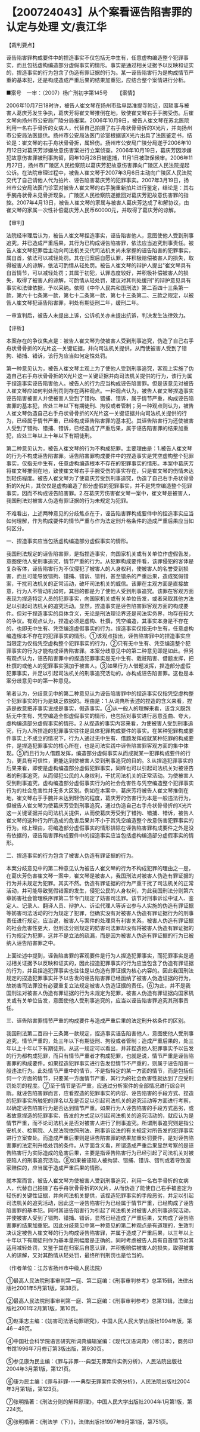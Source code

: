 # 【200724043】从个案看诬告陷害罪的认定与处理 文/袁江华

【裁判要点】

诬告陷害罪构成要件中的捏造事实不仅包括无中生有，任意虚构编造整个犯罪事实，而且包括虚构编造部分虚假事实的情形。事实是通过相关证据予以反映和证实的，捏造事实的行为包含了伪造有罪证据的行为。某一诬告陷害行为是构成情节严重的基本犯，还是构成造成严重后果的结果加重犯，应结合整个案情进行分析。

■案号　一审：（2007）杨广刑初字第145号 　　【案情】

2006年10月7日18时许，被告人崔文琴在扬州市盐阜路准提寺附近，因琐事与被害人葛庆芳发生争执，葛庆芳将崔文琴推倒在地，致使崔文琴右手手腕受伤。后崔文琴向扬州市公安局广陵分局报案。2006年10月9日，被告人崔文琴在苏北医院利用一名右手骨折的女病人，代替自己拍摄了右手舟状骨骨折的X光片，并向扬州市公安局法医提供。扬州市公安局法医门诊室根据该X光片出具了法医鉴定书，结论是：崔文琴的右手舟状骨骨折，属轻伤。扬州市公安局广陵分局遂于2006年10月12日对葛庆芳涉嫌故意伤害案进行立案侦查。2006年10月19日，葛庆芳因涉嫌犯故意伤害罪被刑事拘留，同年10月28日被逮捕，11月1日被取保候审。2006年11月27日，扬州市广陵区人民检察院以葛庆芳犯故意伤害罪向广陵区人民法院提起公诉。在法院审理过程中，被告人崔文琴于2007年3月6日主动向广陵区人民法院交代了自己请他人代为拍片、诬告陷害葛庆芳的犯罪事实。2007年3月19日，扬州市公安局法医门诊室对被告人崔文琴的右手腕重新拍片进行鉴定，结论是：其右手腕舟状骨未见骨折现象。广陵区人民检察院遂撤回对葛庆芳犯故意伤害罪的指控。2007年4月13日，被告人崔文琴的家属与被害人葛庆芳达成了和解协议，由崔文琴的家属一次性补偿葛庆芳人民币60000元，并取得了葛庆芳的谅解。

【审判】

法院经审理后认为，被告人崔文琴捏造事实，诬告陷害他人，意图使他人受到刑事追究，并已造成严重后果，其行为已构成诬告陷害罪，依法应当追究刑事责任。被告人崔文琴犯罪后主动向司法机关交代司法机关尚未掌握的诬告陷害的犯罪事实，属自首，依法可以减轻处罚。其在归案后自愿认罪，并积极赔偿被害人的损失，取得被害人的谅解，依法可酌情从轻处罚。被告人崔文琴的辩护人提出"崔文琴具有自首情节，可以减轻处罚；其属于初犯，认罪态度较好，并积极补偿被害人的损失，取得了被害人的谅解，可酌情从轻处罚，建议对其判处缓刑"的辩护意见具有事实和法律依据，予以采纳。依照《中华人民共和国刑法》第二百四十三条第一款，第六十七条第一款，第七十二条第一款，第七十三条第二、三款之规定，以被告人崔文琴犯诬告陷害罪，判处有期徒刑二年，缓刑二年。

一审宣判后，被告人未提出上诉，公诉机关亦未提出抗诉，判决发生法律效力。

【评析】

本案存在的争议焦点是：被告人崔文琴为使被害人受到刑事追究，伪造了自己右手舟状骨骨折的X光片这一关键证据，并向司法机关提供，从而使被害人受到了错拘、错捕、错诉，该行为应当如何定性处罚。

第一种意见认为，被告人崔文琴主观上为了使他人受到刑事追究，客观上实施了伪造自己右手舟状骨骨折的X光片这一关键证据并向司法机关提供的行为，该行为属于捏造事实诬告陷害他人。被告人的行为应当构成诬告陷害罪。但是该意见对被告人崔文琴应如何判处刑罚则存在两种观点。一种观点认为，被告人崔文琴捏造事实诬告陷害被害人并使被害人受到了错拘、错捕、错诉，属于情节严重，构成诬告陷害罪的基本犯，应处三年以下有期徒刑、拘役或者管制；另一种观点则认为，被告人崔文琴伪造自己右手舟状骨骨折的X光片这一关键证据并向司法机关提供的行为，已经属于情节严重，已经构成诬告陷害罪的基本犯。其诬告陷害行为还使被害人受到了错拘、错捕、错诉，已经造成了严重后果，属于诬告陷害罪的结果加重犯，应处三年以上十年以下有期徒刑。

第二种意见认为，被告人崔文琴的行为不构成犯罪。主要理由是：1.被告人崔文琴的行为不构成诬告陷害罪。诬告陷害罪构成要件中的捏造事实是凭空虚构整个犯罪事实，仅指无中生有，任意虚构编造根本不存在的犯罪事实的情形。本案中葛庆芳将崔文琴推倒在地，致使崔文琴右手手腕受伤的事实存在，只是崔文琴的伤情未达到轻伤程度。被告人崔文琴为了使葛庆芳受到刑事追究，伪造了自己右手舟状骨骨折的X光片，其仅仅是虚构编造了部分虚假的犯罪事实，并不是凭空编造整个犯罪事实，因而不构成诬告陷害罪。2.在葛庆芳伤害崔文琴一案中，崔文琴是被害人，我国刑法对被害人伪造有罪证据的行为未规定为犯罪。

不难看出，上述两种意见的分歧焦点在于，诬告陷害罪构成要件中的捏造事实应当如何理解，作为构成要件的情节严重与作为法定刑升格条件的造成严重后果应当如何区分。

一、捏造事实应当包括虚构编造部分虚假事实的情形。

我国刑法规定的诬告陷害罪，是指捏造事实，向国家机关或有关单位作虚假告发，意图使他人受刑事追究，情节严重的行为。从犯罪构成要件看，该罪侵犯的客体是复杂客体，诬告陷害行为不仅侵犯了被害人的人身权利，使被害人的名誉受到损害，而且可能导致错拘、错捕、错诉、错判，甚至错杀的严重后果，造成冤假错案，干扰司法机关的正常活动，破坏司法机关的威信。该罪在主观方面是直接故意，行为人不管动机如何，其目的都是为了使他人受到刑事追究。该罪在客观方面表现为捏造特定人员的犯罪事实，向国家机关或有关单位告发，或者采取其他方法足以引起司法机关的追究活动。显然，捏造事实是诬告陷害罪客观方面的构成要件。但对于捏造事实的具体含义，无论是刑法理论界还是司法实务界，均存在较大的争议。有观点认为，捏造必须是虚构、杜撰，凭空编造，其事实本身是不存在的，也即无中生有、凭空编造虚假事实的行为。捏造事实仅指无中生有，任意虚构编造根本不存在的犯罪事实的情形。①该观点指出，诬告陷害罪中的捏造事实应当限定为仅指凭空虚构整个犯罪事实的行为，②只有无中生有、凭空编造整个犯罪事实的行为才能构成诬告陷害罪。本案分歧意见中的第二种意见即是如此。但另有观点认为，诬告陷害罪中的捏造犯罪事实是无中生有、栽赃陷害、借题发挥，把杜撰的或他人的犯罪事实强加于被害人。③如果行为人借题发挥，捏造部分虚假犯罪事实，并足以引起司法机关的刑事追究活动的，亦构成诬告陷害罪。这也是本案分歧意见中的第一种意见。

笔者认为，分歧意见中的第二种意见认为诬告陷害罪中的捏造事实仅指凭空虚构整个犯罪事实的行为是缺乏依据的。理由是：1.从词典所表述的捏造的含义来看，捏造是故意把非事实说成是事实，假造事实。④从一般人的理解来看，该含义既包括无中生有、凭空编造全部虚假事实的情形，也包括对事实进行恶意歪曲、夸大，虚构编造部分虚假事实的情形。2.从捏造的事实内容来看，为使被害人受到刑事追究，行为人所捏造的犯罪事实往往是具体犯罪构成要件的事实。在某种犯罪构成要件事实上不成立的情况下，行为人通过无中生有、借题发挥成就某种犯罪的构成要件，是捏造犯罪事实的核心所在，也是司法实践中诬告陷害罪客观方面的集中体现。⑤而且行为人借题发挥，编造部分虚假事实从而成就某一犯罪构成要件的行为，更具有可信性，更能达到使被害人受到刑事追究的目的。3.从捏造犯罪事实的后果来看，即使是虚构编造部分虚假犯罪事实，同样也可以引起司法机关对被诬告者的刑事追究，从而侵犯公民的人身权利，干扰司法机关的正常活动。为使被害人受到刑事追究，虚构编造部分虚假事实行为的社会危害性与凭空编造整个犯罪事实行为的社会危害性并无多大区别。例如在本案中，葛庆芳将被告人崔文琴推倒在地，崔文琴右手手腕并未达到轻伤的程度，葛庆芳的伤害行为本是一般违法行为，但被告人崔文琴为使葛庆芳受到刑事追究，通过伪造自己右手舟状骨骨折的X光片这一关键证据并向司法机关提供，从而使葛庆芳受到了错拘、错捕、错诉，被告人崔文琴的这种行为所造成的危害后果并不小于其凭空编造整个故意伤害犯罪事实的行为。综上理由，将编造部分虚假事实的情形排除在诬告陷害罪构成要件之外是没有依据的，诬告陷害罪构成要件中的捏造事实应当包括虚构编造部分虚假事实的情形。

二、捏造事实的行为包含了被害人伪造有罪证据的行为。

本案分歧意见中的第二种意见认为被告人崔文琴的行为不构成犯罪的理由之一是，在葛庆芳伤害崔文琴一案中，崔文琴是被害人，我国刑法对被害人伪造有罪证据的行为并未规定为犯罪。其实不然。伪造有罪证据的行为严重干扰了司法机关的正常活动，并可能导致冤假错案的发生，侵犯公民的人身权利，为此我国刑法分则第六章妨害社会管理秩序罪第二节专门规定了妨害司法罪。该节对刑事诉讼中证人、鉴定人、记录人、翻译人员、辩护人、诉讼代理人等诉讼参与人实施的伪造有罪证据等妨害司法活动的行为规定了犯罪，但确实没有对被害人伪造有罪证据行为的刑事责任进行规定。应当说，被害人与案件的处理具有利害关系，被害人伪造有罪证据的社会危害性更大，但刑法分则规定的妨害司法罪却没有将被害人伪造有罪证据的行为规定为犯罪，这并不是立法的疏漏，而是因为被害人伪造有罪证据的行为已被纳入诬告陷害罪之中。

上面论述中提到，诬告陷害罪的客观要件是行为人捏造犯罪事实，而犯罪事实是通过相关证据予以反映和证实的，因此捏造犯罪事实的行为应当包含了伪造有罪证据的行为，并且捏造犯罪事实也往往是以伪造有罪证据为核心内容的。因此我国刑法规定的捏造犯罪事实并予以告发的诬告陷害罪已经函纳了被害人伪造证据的行为，故妨害司法罪没有必要重复立法规定被害人伪造证据的责任。⑥为此，并不是我国刑法对被害人伪造有罪证据的行为未规定为犯罪，被害人伪造有罪证据向国家机关或有关单位告发，意图使他人受刑事追究的，应当以诬告陷害罪追究其刑事责任。

三、诬告陷害罪情节严重的构成要件与造成严重后果的法定刑升格条件的区别。

我国刑法第二百四十三条第一款规定，捏造事实诬告陷害他人，意图使他人受刑事追究，情节严重的，处三年以下有期徒刑、拘役或者管制；造成严重后果的，处三年以上十年以下有期徒刑。从这一规定可以看出，并非捏造他人犯罪事实予以告发的行为都构成犯罪，而只有情节严重者才构成犯罪，也就是说，情节严重是诬告陷害罪的构成要件。如果捏造犯罪事实进行告发但情节不严重的，则属于诬告陷害一般违法行为。此处情节严重中的情节，不是指特定的某一方面的情节，而是包括任何一个方面的情节，只要某一方面情节严重，其行为的社会危害性就达到了应受刑罚处罚的程度。⑦至于情节是否严重，应通过分析案件的全部情况进行综合判断。就诬告陷害罪而言，应看捏造的犯罪事实的内容、诬告陷害的手段方式、捏造的犯罪事实所触犯的罪名以及是否足以引起司法机关的追究活动等方面进行考察，以确定诬告陷害行为是否达到情节严重。如果行为人诬告陷害的手段方式恶劣，或者故意捏造的犯罪事实、告发的方式足以引起司法机关的追究活动的，就应认为是情节严重，而不论司法机关是否对被害人进行了刑事追究。所谓刑事追究则是指公安机关、检察院、人民法院依照刑法、刑事诉讼法的有关规定对所告发的犯罪事实进行立案查处。而造成严重后果则是诬告陷害罪的结果加重处罚要件，是对诬告陷害罪的法定刑升格处罚的条件。从字面含义看，所谓造成严重后果显然考察的是诬告陷害行为实际造成的危害后果，主要是指诬告陷害行为已经引起了司法机关对被诬陷人的刑事追究活动。⑧如果被诬陷人被拘禁、错捕、错诉、错判或着导致国家赔偿的，应当属于造成严重后果的情形。

就本案而言，被告人崔文琴为使被害人受到刑事追究，利用一名右手骨折的女病人，代替自己拍摄了右手舟状骨骨折的X光片，从而伪造了能使自己右手被鉴定为轻伤的关键性证据，并向司法机关提供，该捏造犯罪事实的手段恶劣，并足以引起司法机关的追究活动，因此这一诬告陷害行为已经属于情节严重，已经构成了诬告陷害罪的基本犯。同时其诬告陷害行为引起了司法机关对被害人的刑事追究活动，并使被害人受到了错拘、错捕、错诉，显然已经造成了严重后果，又构成了诬告陷害罪的结果加重犯。因此分歧意见中第一种意见的第二种观点是有道理的，生效判决认定被告人崔文琴的行为构成诬告陷害罪，并属于造成了严重后果，以三年以上十年以下有期徒刑作为基本量刑幅度是正确的。同时考虑被告人具有自首情节对其适用减轻处罚，又鉴于其在归案后自愿认罪，并积极赔偿被害人的损失，取得被害人的谅解，又对其酌情从轻处罚，最终所判刑罚也是恰当的。

（作者单位：江苏省扬州市中级人民法院）

①最高人民法院刑事审判第一庭、第二庭编：《刑事审判参考》总第15辑，法律出版社2001年5月第1版，第38页。

②最高人民法院刑事审判第一庭、第二庭编：《刑事审判参考》总第13辑，法律出版社2001年2月第1版，第10页。

③赵秉志主编：《妨害司法活动罪研究》，中国人民人民大学出版社1994年版，第46－49页。

④中国社会科学院语言研究所词典编辑室编：《现代汉语词典》（修订本），商务印书馆1996年7月修订第3版出版，第930页。

⑤参见康为民主编：《罪与非罪---典型无罪案件实例分析》，人民法院出版社2004年3月第1版，第121页。

⑥康为民主编：《罪与非罪---一典型无罪案件实例分析》，人民法院出版社2004年3月第1版，第123页。

⑦张明揩著：《刑法分则的解释原理》，中国人民大学出版社2004年1月第1版，第224页。

⑧张明楷著：《刑法学（下）》，法律出版社1997年9月第1版，第751页。